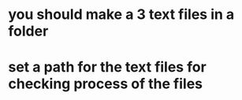 # you should make a 3 text files in a folder 

# set a path for the text files for checking process of the files
